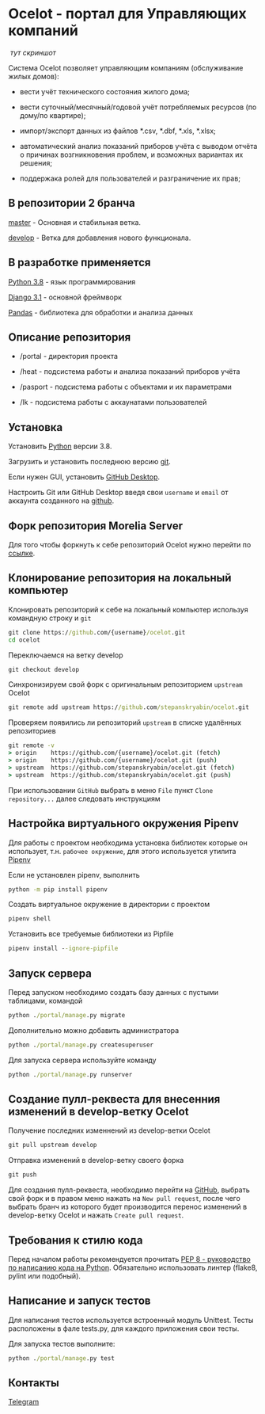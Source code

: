 # Ocelot - портал для Управляющих компаний #

![]() *тут скриншот*

Система Ocelot позволяет управляющим компаниям (обслуживание жилых домов):

 - вести учёт технического состояния жилого дома;

 - вести суточный/месячный/годовой учёт потребляемых ресурсов (по дому/по квартире);

 - импорт/экспорт данных из файлов *.csv, *.dbf, *.xls, *.xlsx;

 - автоматический анализ показаний приборов учёта с выводом отчёта о причинах возгникновения проблем, и возможных вариантах их решения;

 - поддержака ролей для пользователей и разграничение их прав;

## В репозитории 2 бранча ##

[master](https://github.com/stepanskryabin/ocelot/tree/master) - Основная и стабильная ветка.

[develop](https://github.com/stepanskryabin/ocelot/tree/develop) - Ветка для добавления нового функционала.

## В разработке применяется ##

[Python 3.8](https://www.python.org/) - язык программирования

[Django 3.1](https://www.djangoproject.com/) - основной фреймворк

[Pandas](https://pandas.pydata.org/) -  библиотека для обработки и анализа данных

## Описание репозитория ##

* /portal - директория проекта

* /heat - подсистема работы и анализа показаний приборов учёта

* /pasport - подсистема работы с объектами и их параметрами

* /lk - подсистема работы с аккаунатами пользователей

## Установка ##

Установить [Python](https://www.python.org/downloads/) версии 3.8.

Загрузить и установить последнюю версию [git](https://git-scm.com/downloads).

Если нужен GUI, установить [GitHub Desktop](https://desktop.github.com/).

Настроить Git или GitHub Desktop введя свои `username` и `email` от аккаунта созданного на [github](https://www.github.com).

## Форк репозитория Morelia Server ##

Для того чтобы форкнуть к себе репозиторий Ocelot нужно перейти по [ссылке](https://github.com/stepanskryabin/ocelot/fork).

## Клонирование репозитория на локальный компьютер ##

Клонировать репозиторий к себе на локальный компьютер используя командную строку и `git`

```cmd
git clone https://github.com/{username}/ocelot.git
cd ocelot
```

Переключаемся на ветку develop

```cmd
git checkout develop
```

Синхронизируем свой форк с оригинальным репозиторием `upstream` Ocelot

```cmd
git remote add upstream https://github.com/stepanskryabin/ocelot.git
```

Проверяем появились ли репозиторий `upstream` в списке удалённых репозиториев

```cmd
git remote -v
> origin    https://github.com/{username}/ocelot.git (fetch)
> origin    https://github.com/{username}/ocelot.git (push)
> upstream  https://github.com/stepanskryabin/ocelot.git (fetch)
> upstream  https://github.com/stepanskryabin/ocelot.git (push)
```

При использовании `GitHub` выбрать в меню `File` пункт `Clone repository...` далее следовать инструкциям

## Настройка виртуального окружения Pipenv ##

Для работы с проектом необходима установка библиотек которые он использует, т.н. `рабочее окружение`, для этого используется утилита [Pipenv](https://github.com/pypa/pipenv)

Если не установлен pipenv, выполнить

```cmd
python -m pip install pipenv
```

Создать виртуальное окружение в директории с проектом

```cmd
pipenv shell
```

Установить все требуемые библиотеки из Pipfile

```cmd
pipenv install --ignore-pipfile
```

## Запуск сервера ##

Перед запуском необходимо создать базу данных с пустыми таблицами, командой

```cmd
python ./portal/manage.py migrate
```

Дополнительно можно добавить администратора

```cmd
python ./portal/manage.py createsuperuser
```

Для запуска сервера используйте команду

```cmd
python ./portal/manage.py runserver
```

## Создание пулл-реквеста для внесенния изменений в develop-ветку Ocelot ##

Получение последних изменнений из develop-ветки Ocelot

```cmd
git pull upstream develop
```

Отправка изменений в develop-ветку своего форка

```cmd
git push
```

Для создания пулл-реквеста, необходимо перейти на [GitHub](https://www.github.com), выбрать свой форк и в правом меню нажать на `New pull request`, после чего выбрать бранч из которого будет производится перенос изменений в develop-ветку Ocelot и нажать `Create pull request`.

## Требования к стилю кода ##

Перед началом работы рекомендуется прочитать [PEP 8 - руководство по написанию кода на Python](https://pythonworld.ru/osnovy/pep-8-rukovodstvo-po-napisaniyu-koda-na-python.html). Обязательно использовать линтер (flake8, pylint или подобный).

## Написание и запуск тестов ##

Для написания тестов используется встроенный модуль Unittest. Тесты расположены в фале tests.py, для каждого приложения свои тесты.

Для запуска тестов выполните:

```cmd
python ./portal/manage.py test
```

## Контакты ##

[Telegram](https://t.me/@stapanskryabin)

